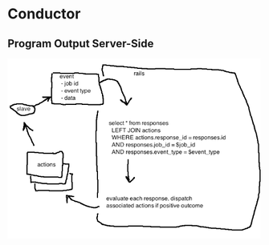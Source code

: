 # Conductor

## Program Output Server-Side
![Program Output](https://github.com/AndrewMcBurney/conductor/blob/master/app/assets/images/readme/flow.png)
